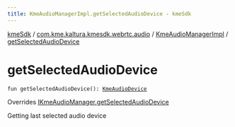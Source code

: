 ```yaml
---
title: KmeAudioManagerImpl.getSelectedAudioDevice - kmeSdk
---
```


[kmeSdk](../../index.html) / [com.kme.kaltura.kmesdk.webrtc.audio](../index.html) / [KmeAudioManagerImpl](index.html) / [getSelectedAudioDevice](./get-selected-audio-device.html)

# getSelectedAudioDevice

`fun getSelectedAudioDevice(): `[`KmeAudioDevice`](../-kme-audio-device/index.html)

Overrides [IKmeAudioManager.getSelectedAudioDevice](../-i-kme-audio-manager/get-selected-audio-device.html)

Getting last selected audio device


